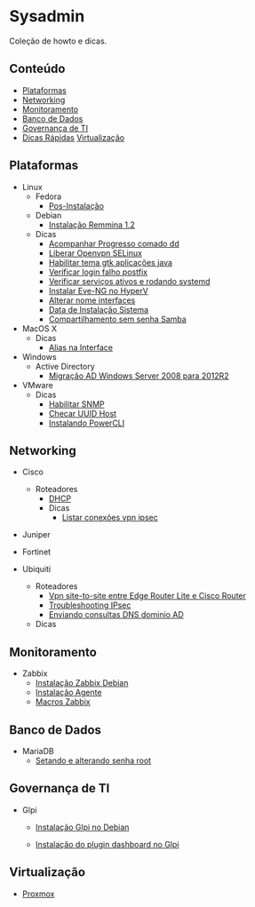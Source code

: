 <!--
  Title: Sysadmin
  Description: Lista de howto e dicas de ferramenta e serviços de infra-estrutura.
  Author: drsemann
  -->

# Sysadmin

Coleção de howto e dicas.


## Conteúdo

 - [Plataformas](#plataformas)
 - [Networking](#networking)
 - [Monitoramento](#monitoramento)
 - [Banco de Dados](#banco-de-dados)
 - [Governança de TI](#governança-de-ti)
 - [Dicas Rápidas](#dicas)
   [Virtualização](#virtualizacao)

## Plataformas

 - Linux
   - Fedora
     - <a href="https://github.com/drsemann/sysadmin/blob/master/linux/fedora/fedora_posinstall.md">Pos-Instalação</a>
   - Debian
     - <a href="https://github.com/drsemann/sysadmin/blob/master/linux/debian/install_remmina.md">Instalação Remmina 1.2</a>
   - Dicas
    	- <a href="https://github.com/drsemann/sysadmin/blob/master/linux/dicas/progresso_dd.md">Acompanhar Progresso comado dd</a>
    	- <a href="https://github.com/drsemann/sysadmin/blob/master/linux/dicas/allow_openvpn_selinux.md">Liberar Openvpn SELinux</a>
    	- <a href="https://github.com/drsemann/sysadmin/blob/master/linux/dicas/java_gtk_theme.md">Habilitar tema gtk aplicações java</a>
		- <a href="https://github.com/drsemann/sysadmin/blob/master/linux/dicas/postfix_auth_failed.md">Verificar login falho postfix</a>
		- <a href="https://github.com/drsemann/sysadmin/blob/master/linux/dicas/systemd_active_runing.md">Verificar serviços ativos e rodando systemd</a>
		- <a href="https://github.com/drsemann/sysadmin/blob/master/linux/dicas/install_eveNG_hyperV.md">Instalar Eve-NG no HyperV</a>
		- <a href="https://github.com/drsemann/sysadmin/blob/master/linux/dicas/change_interface_name.md">Alterar nome interfaces</a>
		- <a href="https://github.com/drsemann/sysadmin/blob/master/linux/dicas/data_instalacao.md">Data de Instalação Sistema</a>
		- <a href="https://github.com/drsemann/sysadmin/blob/master/linux/dicas/compartilhamento_semsenha.md">Compartilhamento sem senha Samba</a>	
 - MacOS X
   - Dicas
     - <a href="https://github.com/drsemann/sysadmin/blob/master/macosx/dicas/ifconfig_alias.md">Alias na Interface</a>
 - Windows
 	 - Active Directory
 		 - <a href="https://github.com/drsemann/sysadmin/blob/master/windows/activedirectory/migra_win08_win12.md">Migração AD Windows Server 2008 para 2012R2</a>
 - VMware
 	 - Dicas
 		 - <a href="https://github.com/drsemann/sysadmin/blob/master/vmware/dicas/enable_snmp.md">Habilitar SNMP</a>
 		 - <a href="https://github.com/drsemann/sysadmin/blob/master/vmware/dicas/check_uuid.md">Checar UUID Host</a>
		 - <a href="https://github.com/drsemann/sysadmin/blob/master/vmware/dicas/install_powercli.md">Instalando PowerCLI</a>

## Networking

 - Cisco
 	- Roteadores
 		- <a href="https://github.com/drsemann/sysadmin/blob/master/cisco/roteadores/config_dhcp.md">DHCP</a>
 		- Dicas
 			- <a href="https://github.com/drsemann/sysadmin/blob/master/cisco/roteadores/dicas/list_con_vpn.md">Listar conexões vpn ipsec</a>

 - Juniper
 - Fortinet
 - Ubiquiti
 	- Roteadores
 		- <a href="https://github.com/drsemann/sysadmin/blob/master/ubiquiti/roteadores/site_to_site_er_cisco.md">Vpn site-to-site entre Edge Router Lite e Cisco Router</a>
	  	- <a href="https://github.com/drsemann/sysadmin/blob/master/ubiquiti/roteadores/troubleshooting_vpn_ipsec.md">Troubleshooting IPsec </a>
		- <a href="https://github.com/drsemann/sysadmin/blob/master/ubiquiti/roteadores/dns_forward_ad.md">Enviando consultas DNS dominio AD </a>
	- Dicas


## Monitoramento

 - Zabbix
 	- <a href="https://github.com/drsemann/sysadmin/blob/master/monitoramento/zabbix/zabbix_install.md">Instalação Zabbix Debian</a>
 	- <a href="https://github.com/drsemann/sysadmin/blob/master/monitoramento/zabbix/zabbix_agent_install.md">Instalação Agente</a>
 	- <a href="https://github.com/drsemann/sysadmin/blob/master/monitoramento/zabbix/macros_zabbix.md">Macros Zabbix</a>


## Banco de Dados
 
 - MariaDB
 	-  <a href="https://github.com/drsemann/sysadmin/blob/master/dbs/mariadb/setar_pass_root.md">Setando e alterando senha root</a>

## Governança de TI

- Glpi
	- <a href="https://github.com/drsemann/sysadmin/blob/master/governancati/glpi/install_glpi_debian.md">Instalação Glpi no Debian</a>

	- <a href="https://github.com/drsemann/sysadmin/blob/master/governancati/glpi/install_plugin_dashboard.md">Instalação do plugin dashboard no Glpi</a>

## Virtualização

- <a href="https://github.com/drsemann/sysadmin/blob/master/virtualizacao/proxmox/proxmox.md">Proxmox</a>
